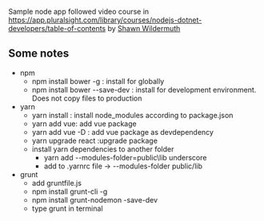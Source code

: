 Sample node app followed video course in https://app.pluralsight.com/library/courses/nodejs-dotnet-developers/table-of-contents by [Shawn Wildermuth](<https://github.com/shawnwildermuth>)

## Some notes 
* npm
  * npm install bower -g : install for globally 
  * npm install bower --save-dev : install for development environment. Does not copy files to production
* yarn
  * yarn install : install node_modules according to package.json
  * yarn add vue: add vue package
  * yarn add vue -D : add vue package as devdependency 
  * yarn upgrade react :upgrade package
  * install yarn dependencies to another folder
    * yarn add --modules-folder=public\lib underscore
    * add to .yarnrc file -> --modules-folder public/lib 
* grunt
  * add gruntfile.js
  * npm install grunt-cli -g
  * npm install grunt-nodemon -save-dev
  * type grunt in terminal

